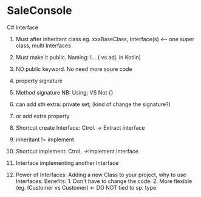 # SaleConsole

C# Interface

1. Must after inheritant class eg. xxxBaseClass, Interface(s) <-- one super class, multi Interfaces
2. Must make it public. Naming: I... ( vs adj. in Kotlin)
3. NO public keyword. No need more soure code
4. property signature
5. Method signature  NB: Using; VS Not {}
6. can add sth extra: private set; (kind of change the signature?) 
7. or add extra property
8. Shortcut create Interface: Ctrol. -> Extract interface
9. inheritant != implement
10. Shortcut implement: Ctrol. ->Implement interface
11. Interface implementing another Interface

12. Power of Interfaces: Adding a new Class to your project, why to use Interfaces:
Benefits: 1. Don't have to change the code. 2. More flexible (eg. ICustomer vs Customer) <- DO NOT tied to sp. type
